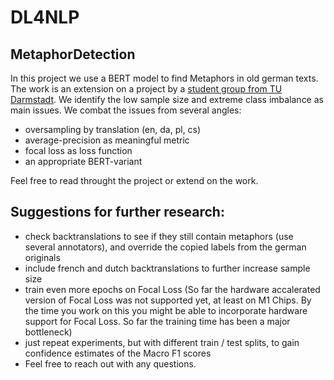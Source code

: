 # DL4NLP
## MetaphorDetection

In this project we use a BERT model to find Metaphors in old german texts. The work is an extension on a project by a [student group from TU Darmstadt](https://github.com/DatNguyen2084/DLDH-Metaphor-detection). We identify the low sample size and extreme class imbalance as main issues. We combat the issues from several angles:

- oversampling by translation (en, da, pl, cs)
- average-precision as meaningful metric
- focal loss as loss function
- an appropriate BERT-variant

Feel free to read throught the project or extend on the work.


## Suggestions for further research:

- check backtranslations to see if they still contain metaphors (use several annotators), and override the copied labels from the german originals
- include french and dutch backtranslations to further increase sample size
- train even more epochs on Focal Loss (So far the hardware accalerated version of Focal Loss was not supported yet, at least on M1 Chips. By the time you work on this you might be able to incorporate hardware support for Focal Loss. So far the training time has been a major bottleneck)
- just repeat experiments, but with different train / test splits, to gain confidence estimates of the Macro F1 scores
- Feel free to reach out with any questions.
